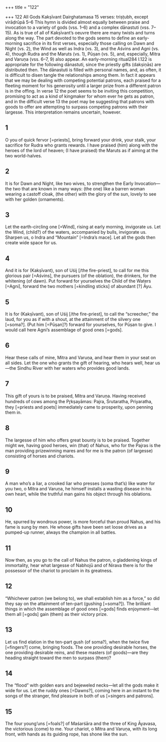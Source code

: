 +++
title = "122"

+++
122
All Gods
Kakṣīvant Dairghatamasa
15 verses: triṣṭubh, except virāḍrūpā 5–6
This hymn is divided almost equally between praise and invocation to a variety of  gods (vss. 1–6) and a complex dānastuti (vss. 7–15). As is true of all of Kakṣīvant’s  oeuvre there are many twists and turns along the way. The part devoted to the  gods seems to define an early-morning sacrifice in its first verses, especially those  calling on Dawn and Night (vs. 2), the Wind as well as Indra (vs. 3), and the  Aśvins and Agni (vs. 4), though Rudra and the Maruts (vs. 1), Pūṣan (vs. 5), and,  especially, Mitra and Varuṇa (vss. 6–7, 9) also appear. An early-morning ritual284 I.122
is appropriate for the following dānastuti, since the priestly gifts (dakṣiṇās) are  distributed then.
The dānastuti is filled with personal names, and, as often, it is difficult to disen tangle the relationships among them. In fact it appears that we may be dealing with  competing potential patrons, each praised for a fleeting moment for his generosity  until a larger prize from a different patron is in the offing. In verse 12 the poet seems  to be inviting this competition, promising to act as a kind of kingmaker for whom ever he gets as patron, and in the difficult verse 13 the poet may be suggesting that  patrons with goods to offer are attempting to surpass competing patrons with their  largesse. This interpretation remains uncertain, however.
## 1
O you of quick fervor [=priests], bring forward your drink, your stalk,  your sacrifice for Rudra who grants rewards.
I have praised (him) along with the heroes of the lord of heaven; (I have  praised) the Maruts as if aiming at the two world-halves.
## 2
It is for Dawn and Night, like two wives, to strengthen the Early
Invocation—the two that are known in many ways:
(the one) like a barren woman wearing a castoff cloak, (the other) with  the glory of the sun, lovely to see with her golden (ornaments).
## 3
Let the earth-circling one [=Wind], rising at early morning, invigorate us.  Let the Wind, (child?) of the waters, accompanied by bulls, invigorate us. Sharpen us, o Indra and “Mountain” [=Indra’s mace]. Let all the gods  then create wide space for us.
## 4
And it is for (Kakṣīvant), son of Uśij [/the fire-priest], to call for me this  glorious pair [=Aśvins], the pursuers (of the oblation), the drinkers,  for the whitening (of dawn).
Put forward for yourselves the Child of the Waters [=Agni], forward the  two mothers [=kindling sticks] of abundant [?] Āyu.
## 5
It is for (Kakṣīvant), son of Uśij [/the fire-priest], to call the “screecher,”  the laud, for you as if with a shout, at the attainment of the silvery
one [=soma?].
(Put him [=Pūṣan]?) forward for yourselves, for Pūṣan to give. I would  call here Agni’s assemblage of good ones [=gods].
## 6
Hear these calls of mine, Mitra and Varuṇa, and hear them in your seat  on all sides.
Let the one who grants the gift of hearing, who hears well, hear us—the  Sindhu River with her waters who provides good lands.
## 7
This gift of yours is to be praised, Mitra and Varuṇa. Having received  hundreds of cows among the Pr̥kṣayāmas: Pajra,
Śrutaratha, Priyaratha, they [=priests and poets] immediately came to  prosperity, upon penning them in.
## 8
The largesse of him who offers great bounty is to be praised. Together  might we, having good heroes, win (that) of Nahus, who for the Pajras is the man providing prizewinning mares and for me  is the patron (of largesse) consisting of horses and chariots.
## 9
A man who’s a liar, a crooked liar who presses (soma that’s) like water  for you two, o Mitra and Varuṇa,
he himself installs a wasting disease in his own heart, while the truthful  man gains his object through his oblations.
## 10
He, spurred by wondrous power, is more forceful than proud Nahus,  and his fame is sung by men.
He whose gifts have been set loose drives as a pumped-up runner,
always the champion in all battles.
## 11
Now then, as you go to the call of Nahus the patron, o gladdening  kings of immortality, hear
what largesse of Nabhojū and of Nirava there is for the possessor of  the chariot to proclaim in its greatness.
## 12
“Whichever patron (we belong to), we shall establish him as a force,” so  did they say on the attainment of ten-part (gushing [=soma?]).
The brilliant things in which the assemblage of good ones [=gods] finds  enjoyment—let them all [=gods] gain (them) as their victory prize.
## 13
Let us find elation in the ten-part gush (of soma?), when the twice five  [=fingers?] come, bringing foods.
The one providing desirable horses, the one providing desirable reins,  and these masters (of goods)—are they heading straight toward the  men to surpass (them)?
## 14
The “flood” with golden ears and bejeweled necks—let all the gods  make it wide for us.
Let the ruddy ones [=Dawns?], coming here in an instant to the songs  of the stranger, find pleasure in both of us [=singers and patrons].
## 15
The four young’uns [=foals?] of Maśarśāra and the three of King  Āyavasa, the victorious (come) to me.
Your chariot, o Mitra and Varuṇa, with its long front, with hands as its  guiding rope, has shone like the sun.